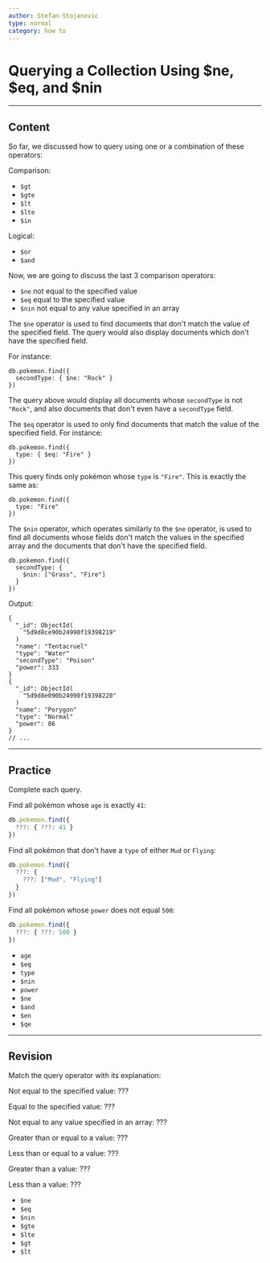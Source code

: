 ```yaml
---
author: Stefan-Stojanovic
type: normal
category: how to
---
```


# Querying a Collection Using $ne, $eq, and $nin


---

## Content

So far, we discussed how to query using one or a combination of these operators:

Comparison:

- `$gt`
- `$gte`
- `$lt`
- `$lte`
- `$in`

Logical:

- `$or`
- `$and`

Now, we are going to discuss the last 3 comparison operators:

- `$ne` not equal to the specified value
- `$eq` equal to the specified value
- `$nin` not equal to any value specified in an array

The `$ne` operator is used to find documents that don't match the value of the specified field. The query would also display documents which don't have the specified field.

For instance:

```plain-text
db.pokemon.find({
  secondType: { $ne: "Rock" }
})
```

The query above would display all documents whose `secondType` is not `"Rock"`, and also documents that don't even have a `secondType` field.

The `$eq` operator is used to only find documents that match the value of the specified field. For instance:

```plain-text
db.pokemon.find({
  type: { $eq: "Fire" }
})
```

This query finds only pokémon whose `type` is `"Fire"`. This is exactly the same as:

```plain-text
db.pokemon.find({
  type: "Fire"
})
```

The `$nin` operator, which operates similarly to the `$ne` operator, is used to find all documents whose fields don't match the values in the specified array and the documents that don't have the specified field.

```plain-text
db.pokemon.find({
  secondType: {
    $nin: ["Grass", "Fire"]
  }
})
```

Output:

```plain-text
{
  "_id": ObjectId(
    "5d9d8ce90b24990f19398219"
  )
  "name": "Tentacruel"
  "type": "Water"
  "secondType": "Poison"
  "power": 333
}
{
  "_id": ObjectId(
    "5d9d8e090b24990f19398220"
  )
  "name": "Porygon"
  "type": "Normal"
  "power": 86
}
// ...
```


---

## Practice

Complete each query.

Find all pokémon whose `age` is exactly `41`:

```javascript
db.pokemon.find({
  ???: { ???: 41 }
})
```

Find all pokémon that don't have a `type` of either `Mud` or `Flying`:

```javascript
db.pokemon.find({
  ???: {
    ???: ["Mud", "Flying"]
  }
})
```

Find all pokémon whose `power` does not equal `500`:

```javascript
db.pokemon.find({
  ???: { ???: 500 }
})
```

- `age`
- `$eq`
- `type`
- `$nin`
- `power`
- `$ne`
- `$and`
- `$en`
- `$qe`


---

## Revision

Match the query operator with its explanation:

Not equal to the specified value: ???

Equal to the specified value: ???

Not equal to any value specified in an array: ???

Greater than or equal to a value: ???

Less than or equal to a value: ???

Greater than a value: ???

Less than a value: ???

- `$ne`
- `$eq`
- `$nin`
- `$gte`
- `$lte`
- `$gt`
- `$lt`
 
